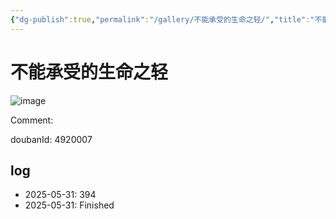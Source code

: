```yaml
---
{"dg-publish":true,"permalink":"/gallery/不能承受的生命之轻/","title":"不能承受的生命之轻","created":"2025-06-02T12:37:17.178+08:00"}
---
```



# 不能承受的生命之轻

![image](https://hiraeth-picbed.oss-cn-beijing.aliyuncs.com/20250531153935.webp)

Comment: 



doubanId: 4920007

## log

- 2025-05-31: 394
- 2025-05-31: Finished
